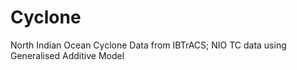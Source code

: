 # Cyclone
North Indian Ocean Cyclone Data from IBTrACS; 
NIO TC data using Generalised Additive Model
